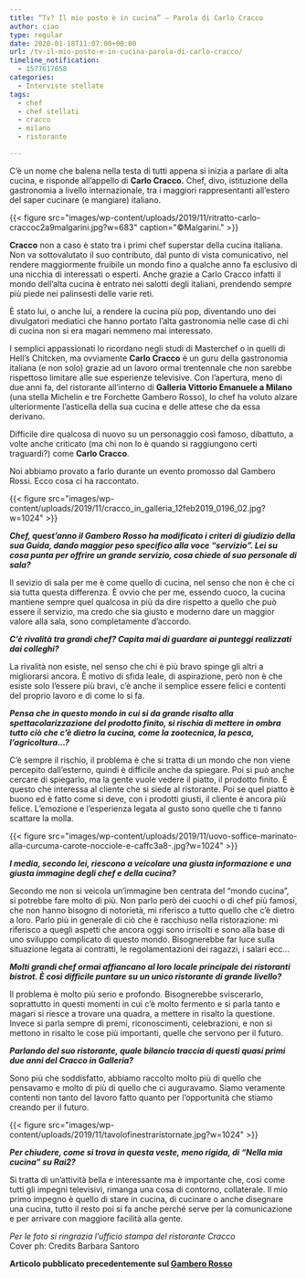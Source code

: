 ```yaml
---
title: “Tv? Il mio posto è in cucina” – Parola di Carlo Cracco
author: ciao
type: regular
date: 2020-01-18T11:07:00+00:00
url: /tv-il-mio-posto-e-in-cucina-parola-di-carlo-cracco/
timeline_notification:
  - 1577617658
categories:
  - Interviste stellate
tags:
  - chef
  - chef stellati
  - cracco
  - milano
  - ristorante

---
```

C’è un nome che balena nella testa di tutti appena si inizia a parlare di alta cucina, e risponde all’appello di **Carlo Cracco.** Chef, divo, istituzione della gastronomia a livello internazionale, tra i maggiori rappresentanti all’estero del saper cucinare (e mangiare) italiano.


{{< figure src="images/wp-content/uploads/2019/11/ritratto-carlo-craccoc2a9malgarini.jpg?w=683" caption="©Malgarini." >}}


**Cracco** non a caso è stato tra i primi chef superstar della cucina italiana. Non va sottovalutato il suo contributo, dal punto di vista comunicativo, nel rendere maggiormente fruibile un mondo fino a qualche anno fa esclusivo di una nicchia di interessati o esperti. Anche grazie a Carlo Cracco infatti il mondo dell’alta cucina è entrato nei salotti degli italiani, prendendo sempre più piede nei palinsesti delle varie reti.

È stato lui, o anche lui, a rendere la cucina più pop, diventando uno dei divulgatori mediatici che hanno portato l&#8217;alta gastronomia nelle case di chi di cucina non si era magari nemmeno mai interessato.

I semplici appassionati lo ricordano negli studi di Masterchef o in quelli di Hell&#8217;s Chitcken, ma ovviamente **Carlo Cracco** è un guru della gastronomia italiana (e non solo) grazie ad un lavoro ormai trentennale che non sarebbe rispettoso limitare alle sue esperienze televisive.&nbsp;Con l&#8217;apertura, meno di due anni fa, del ristorante all&#8217;interno di **Galleria Vittorio Emanuele a Milano** (una stella Michelin e tre Forchette Gambero Rosso), lo chef ha voluto alzare ulteriormente l&#8217;asticella della sua cucina e delle attese che da essa derivano.

Difficile dire qualcosa di nuovo su un personaggio così famoso, dibattuto, a volte anche criticato (ma chi non lo è quando si raggiungono certi traguardi?) come **Carlo Cracco**.

Noi abbiamo provato a farlo durante un evento promosso dal Gambero Rossi. Ecco cosa ci ha raccontato.


{{< figure src="images/wp-content/uploads/2019/11/cracco_in_galleria_12feb2019_0196_02.jpg?w=1024" >}}


**_Chef, quest’anno il Gambero Rosso ha modificato i criteri di giudizio della sua Guida, dando maggior peso specifico alla voce &#8220;servizio&#8221;. Lei su cosa punta per offrire un grande servizio, cosa chiede al suo personale di sala?_**

Il sevizio di sala per me è come quello di cucina, nel senso che non è che ci sia tutta questa differenza. È ovvio che per me, essendo cuoco, la cucina mantiene sempre quel qualcosa in più da dire rispetto a quello che può essere il servizio, ma credo che sia giusto e moderno dare un maggior valore alla sala, sono completamente d’accordo.

**_C&#8217;è rivalità tra grandi chef? Capita mai di guardare ai punteggi&nbsp;realizzati dai colleghi?_**

La rivalità non esiste, nel senso che chi è più bravo spinge gli altri a migliorarsi ancora. È motivo di sfida leale, di aspirazione, però non è che esiste solo l’essere più bravi, c’è anche il semplice essere felici e contenti del proprio lavoro e di come lo si fa.

**_Pensa che in questo mondo in cui si da grande risalto alla spettacolarizzazione del prodotto finito, si rischia di mettere in ombra tutto ciò che c&#8217;è dietro la cucina, come la zootecnica, la pesca, l’agricoltura…?_**

C’è sempre il rischio, il problema è che si tratta di un mondo che non viene percepito dall’esterno, quindi è difficile anche da spiegare. Poi si può anche cercare di spiegarlo, ma la gente vuole vedere il piatto, il prodotto finito. È questo che interessa al cliente che si siede al ristorante. Poi se quel piatto è buono ed è fatto come si deve, con i prodotti giusti, il cliente è ancora più felice. L’emozione e l’esperienza legata al gusto sono quelle che ti fanno scattare la molla.


{{< figure src="images/wp-content/uploads/2019/11/uovo-soffice-marinato-alla-curcuma-carote-nocciole-e-caffc3a8-.jpg?w=1024" >}}


**_I media, secondo lei, riescono a veicolare una giusta informazione e una giusta immagine degli chef e della cucina?_**

Secondo me non si veicola un’immagine ben centrata del “mondo cucina”, si potrebbe fare molto di più. Non parlo però dei cuochi o di chef più famosi, che non hanno bisogno di notorietà, mi riferisco a tutto quello che c’è dietro a loro. Parlo più in generale di ciò che è racchiuso nella ristorazione: mi riferisco a quegli aspetti che ancora oggi sono irrisolti e sono alla base di uno sviluppo complicato di questo mondo. Bisognerebbe far luce sulla situazione legata ai contratti, le regolamentazioni dei ragazzi, i salari ecc…

**_Molti grandi chef ormai affiancano al loro locale principale dei ristoranti bistrot. È così difficile puntare su un unico ristorante di grande livello?_**

Il problema è molto più serio e profondo. Bisognerebbe sviscerarlo, soprattutto in questi momenti in cui c’è molto fermento e si parla tanto e magari si riesce a trovare una quadra, a mettere in risalto la questione. Invece si parla sempre di premi, riconoscimenti, celebrazioni, e non si mettono in risalto le cose più importanti, quelle che servono per il futuro.

**_Parlando del suo ristorante, quale bilancio traccia di questi quasi primi due anni del Cracco in Galleria?_**

Sono più che soddisfatto, abbiamo raccolto molto più di quello che pensavamo e molto di più di quello che ci auguravamo. Siamo veramente contenti non tanto del lavoro fatto quanto per l’opportunità che stiamo creando per il futuro.


{{< figure src="images/wp-content/uploads/2019/11/tavolofinestraristornate.jpg?w=1024" >}}


**_Per chiudere, come si trova in questa veste, meno rigida, di “Nella mia cucina” su Rai2?_**

Si tratta di un’attività bella e interessante ma è importante che, così come tutti gli impegni televisivi, rimanga una cosa di contorno, collaterale.&nbsp;Il mio primo impegno è quello di stare in cucina, di cucinare o anche disegnare una cucina, tutto il resto poi si fa anche perché serve per la comunicazione e per arrivare con maggiore facilità alla gente.

_Per le foto si ringrazia l&#8217;ufficio stampa del ristorante Cracco_  
Cover ph: Credits Barbara Santoro

**Articolo pubblicato precedentemente sul <a href="https://www.gamberorosso.it/notizie/interviste/carlo-il-principe-della-cucina-intervista-a-cracco-che-ora-vuole-aprire-una-scuola/" target="_blank" rel="noreferrer noopener">Gambero Rosso</a>**